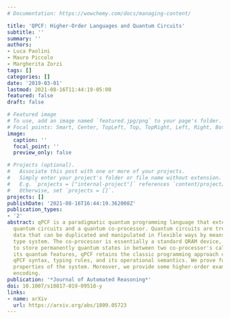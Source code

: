 ```yaml
---
# Documentation: https://wowchemy.com/docs/managing-content/

title: 'QPCF: Higher-Order Languages and Quantum Circuits'
subtitle: ''
summary: ''
authors:
- Luca Paolini
- Mauro Piccolo
- Margherita Zorzi
tags: []
categories: []
date: '2019-03-01'
lastmod: 2021-08-16T11:44:19-05:00
featured: false
draft: false

# Featured image
# To use, add an image named `featured.jpg/png` to your page's folder.
# Focal points: Smart, Center, TopLeft, Top, TopRight, Left, Right, BottomLeft, Bottom, BottomRight.
image:
  caption: ''
  focal_point: ''
  preview_only: false

# Projects (optional).
#   Associate this post with one or more of your projects.
#   Simply enter your project's folder or file name without extension.
#   E.g. `projects = ["internal-project"]` references `content/project/deep-learning/index.md`.
#   Otherwise, set `projects = []`.
projects: []
publishDate: '2021-08-16T16:44:19.362008Z'
publication_types:
- '2'
abstract: qPCF is a paradigmatic quantum programming language that extends PCF with
  quantum circuits and a quantum co-processor. Quantum circuits are treated as classical
  data that can be duplicated and manipulated in flexible ways by means of a dependent
  type system. The co-processor is essentially a standard QRAM device, albeit we avoid
  to store permanently quantum states in between two co-processor's calls. Despite
  its quantum features, qPCF retains the classic programming approach of PCF. We introduce
  qPCF syntax, typing rules, and its operational semantics. We prove fundamental syntactic
  properties of the system. Moreover, we provide some higher-order examples of circuit
  encoding.
publication: '*Journal of Automated Reasoning*'
doi: 10.1007/s10817-019-09518-y
links:
- name: arXiv
  url: https://arxiv.org/abs/1809.05723
---
```

